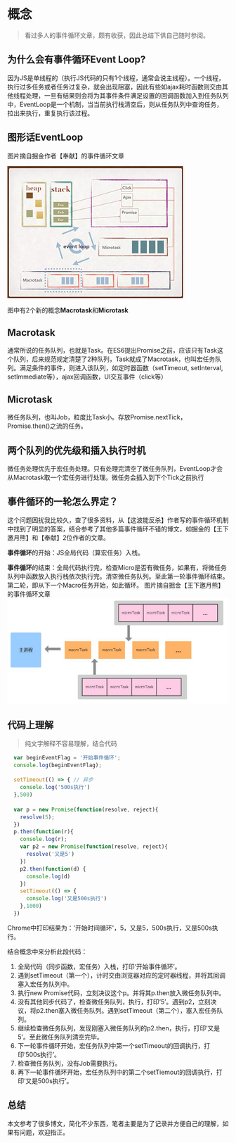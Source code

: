# 概念
>看过多人的事件循环文章，颇有收获，因此总结下供自己随时参阅。

## 为什么会有事件循环Event Loop?
因为JS是单线程的（执行JS代码的只有1个线程，通常会说主线程）。一个线程，执行过多任务或者任务过复杂，就会出现阻塞，因此有些如ajax耗时函数则交由其他线程处理，一旦有结果则会将为其事件条件满足设置的回调函数加入到任务队列中，EventLoop是一个机制，当当前执行栈清空后，则从任务队列中查询任务，拉出来执行，重复执行该过程。


## 图形话EventLoop
图片摘自掘金作者【奉献】的事件循环文章

![eventloop](./img/eventloop.jpg)

图中有2个新的概念**Macrotask**和**Microtask**

## Macrotask
通常所说的任务队列，也就是Task。在ES6提出Promise之前，应该只有Task这个队列，后来规范规定清楚了2种队列，Task就成了Macrotask，也叫宏任务队列。满足条件的事件，则进入该队列，如定时器函数（setTimeout, setInterval, setImmediate等），ajax回调函数，UI交互事件（click等）

## Microtask
微任务队列，也叫Job，粒度比Task小。存放Promise.nextTick，Promise.then()之流的任务。

## 两个队列的优先级和插入执行时机
微任务处理优先于宏任务处理。只有处理完清空了微任务队列，EventLoop才会从Macrotask取一个宏任务进行处理。微任务会插入到下个Tick之前执行

## 事件循环的一轮怎么界定？
这个问题困扰我比较久，查了很多资料，从【这波能反杀】作者写的事件循环机制中找到了明显的答案，结合参考了其他多篇事件循环不错的博文，如掘金的【王下邀月熊】和【奉献】2位作者的文章。

**事件循环**的开始：JS全局代码（算宏任务）入栈。

**事件循环**的结束：全局代码执行完，检查Micro是否有微任务，如果有，将微任务队列中函数放入执行栈依次执行完。清空微任务队列。至此第一轮事件循环结束。第二轮，即从下一个Macro任务开始，如此循环。
图片摘自掘金【王下邀月熊】的事件循环文章
![micro and macro](./img/micro_and_macro.jpg)


## 代码上理解
> 纯文字解释不容易理解，结合代码
```js
  var beginEventFlag = '开始事件循环'; 
  console.log(beginEventFlag);

  setTimeout(() => { // 异步
    console.log('500s执行')
  },500)

  var p = new Promise(function(resolve, reject){
    resolve(5);
  })
  p.then(function(r){
    console.log(r);
    var p2 = new Promise(function(resolve, reject){
      resolve('又是5')
    })
    p2.then(function(d) {
      console.log(d)
    })     
    setTimeout(() => {
      console.log('又是500s执行')     
    },1000)
  })
```
Chrome中打印结果为：'开始时间循环'，5，又是5，500s执行，又是500s执行。

结合概念中来分析此段代码：
1. 全局代码（同步函数，宏任务）入栈，打印‘开始事件循环’。
2. 遇到setTimeout（第一个），计时交由浏览器对应的定时器线程，并将其回调塞入宏任务队列中。
2. 执行new Promise代码，立刻决议这个p。并将其p.then放入微任务队列中。
3. 没有其他同步代码了，检查微任务队列，执行，打印‘5’。遇到p2，立刻决议，将p2.then塞入微任务队列。遇到setTimeout（第二个），塞入宏任务队列。
4. 继续检查微任务队列，发现刚塞入微任务队列的p2.then，执行，打印‘又是5’。至此微任务队列清空完毕。
5. 下一轮事件循环开始，宏任务队列中第一个setTimeout的回调执行，打印‘500s执行’。
6. 检查微任务队列，没有Job需要执行。
7. 再下一轮事件循环开始，宏任务队列中的第二个setTiemout的回调执行，打印‘又是500s执行’。

## 总结
本文参考了很多博文，简化不少东西，笔者主要是为了记录并方便自己的理解，如果有问题，欢迎指正。
